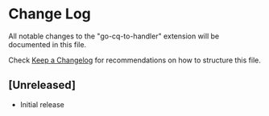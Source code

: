 # Change Log

All notable changes to the "go-cq-to-handler" extension will be documented in this file.

Check [Keep a Changelog](http://keepachangelog.com/) for recommendations on how to structure this file.

## [Unreleased]

- Initial release